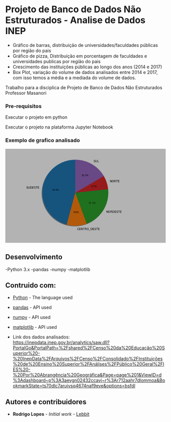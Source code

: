 # Projeto de Banco de Dados Não Estruturados - Analise de Dados INEP

* Gráfico de barras, distribuição de universidades/faculdades públicas por região do pais
* Gráfico de pizza, Distribuição em porcentagem de faculdades e universidades publicas por região do pais
* Crescimento das instituições públicas ao longo dos anos (2014 e 2017)
* Box Plot, variação do volume de dados analisados entre 2014 e 2017, com isso temos a média e a mediada do volume de dados.

Trabalho para a disciplica de Projeto de Banco de Dados Não Estruturados
Professor Masanori

### Pre-requisitos

Executar o projeto em python

Executar o projeto na plataforma Jupyter Notebook

### Exemplo de grafico analisado
![alt text](https://github.com/HammerSteinBrain/AnaliseDadosINEP/blob/master/grafico_pizza.png)

## Desenvolvimento
-Python 3.x
-pandas
-numpy
-matplotlib

## Contruido com:

* [Python](https://www.python.org/doc/) - The language used
* [pandas](https://pandas.pydata.org) - API used
* [numpy](https://numpy.org) - API used
* [matplotlib](https://matplotlib.org) - API used

* Link dos dados analisados: https://inepdata.inep.gov.br/analytics/saw.dll?PortalGo&PortalPath=%2Fshared%2FCenso%20da%20Educação%20Superior%20-%20InepData%2FArquivos%2FCenso%2FConsolidado%2FInstituições%20de%20Ensino%20Superior%2FAnálises%2FPúblico%20Geral%2FIES%20-%20Por%20Abrangência%20Geográfica&Page=page%201&ViewID=d%3Adashboard~p%3A3aevgn02432ccavj~r%3Ar712aahr7dlommoa&BookmarkState=ts70dlc7arujvsq4674naf9eve&options=bsfdl


## Autores e contribuidores

* **Rodrigo Lopes** - *Initial work* - [Lebbit](https://github.com/hammersteinbrain)
